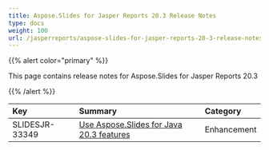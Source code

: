 ```yaml
---
title: Aspose.Slides for Jasper Reports 20.3 Release Notes
type: docs
weight: 100
url: /jasperreports/aspose-slides-for-jasper-reports-20-3-release-notes/
---
```


{{% alert color="primary" %}} 

This page contains release notes for Aspose.Slides for Jasper Reports 20.3

{{% /alert %}} 

|**Key**|**Summary**|**Category**|
| :- | :- | :- |
|SLIDESJR-33349|[Use Aspose.Slides for Java 20.3 features](https://docs.aspose.com/slides/java/aspose-slides-for-java-20-3-release-notes/)|Enhancement|

